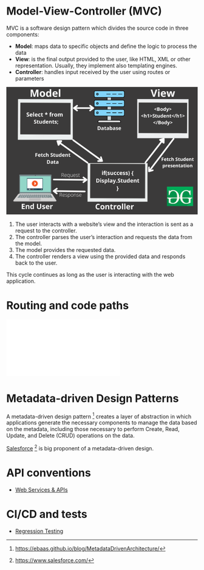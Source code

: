 # Model-View-Controller (MVC)

MVC is a software design pattern which divides the source code in three components:
- **Model**: maps data to specific objects and define the logic to process the data
- **View**: is the final output provided to the user, like HTML, XML or other representation. Usually, they implement also templating engines.
- **Controller**: handles input received by the user using routes or parameters

![](../../zzz_res/attachments/mvc-graph.png)

1. The user interacts with a website’s view and the interaction is sent as a request to the controller.
2. The controller parses the user’s interaction and requests the data from the model.
3. The model provides the requested data.
4. The controller renders a view using the provided data and responds back to the user. 
 
This cycle continues as long as the user is interacting with the web application.

# Routing and code paths

![code path and routing](../../Readwise/Articles/Antoine%20Gicquel%20-%20Web%20Architect%20-%20An%20Introduction.md)

# Metadata-driven Design Patterns

A metadata-driven design pattern [^mddp] creates a layer of abstraction in which applications generate the necessary components to manage the data based on the metadata, including those necessary to perform Create, Read, Update, and Delete (CRUD) operations on the data.

[Salesforce](../Cloud/Salesforce.md) [^salesforce] is big proponent of a metadata-driven design.

[^mddp]: https://ebaas.github.io/blog/MetadataDrivenArchitecture/
[^salesforce]: https://www.salesforce.com/

# API conventions

- [Web Services & APIs](../Web%20&%20Network%20Hacking/Web%20Services%20&%20APIs.md)

# CI/CD and tests

- [Regression Testing](../../Readwise/Articles/Yannick%20Merckx%20-%20Regression%20Testing%20The%20Key%20to%20Ensuring%20Software%20Quality%20and%20Reliability.md)